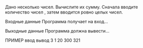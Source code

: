 Дано несколько чисел. Вычислите их сумму. Сначала вводите количество чисел , затем вводится ровно  целых чисел.

Входные данные
Программа получает на вход…

Выходные данные
Программа должна вывести…

ПРИМЕР
ввод	вывод
3
1
20
300
321
